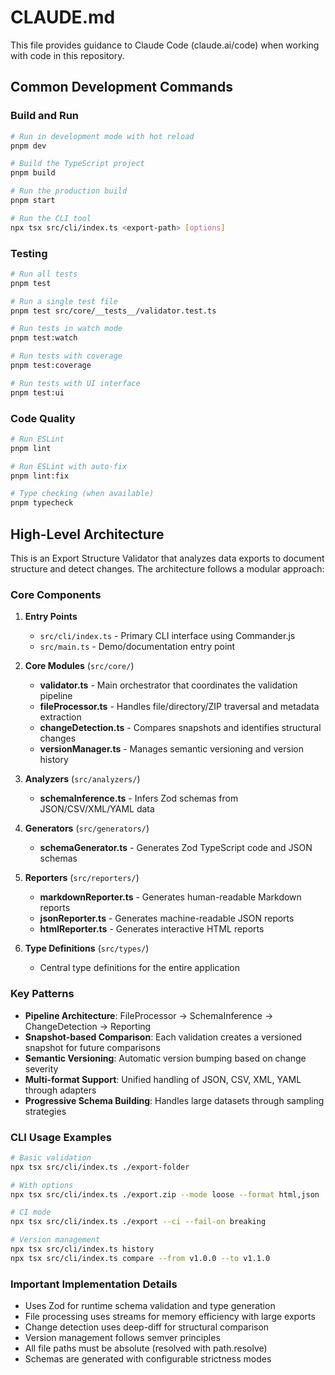 # CLAUDE.md

This file provides guidance to Claude Code (claude.ai/code) when working with code in this repository.

## Common Development Commands

### Build and Run
```bash
# Run in development mode with hot reload
pnpm dev

# Build the TypeScript project
pnpm build

# Run the production build
pnpm start

# Run the CLI tool
npx tsx src/cli/index.ts <export-path> [options]
```

### Testing
```bash
# Run all tests
pnpm test

# Run a single test file
pnpm test src/core/__tests__/validator.test.ts

# Run tests in watch mode
pnpm test:watch

# Run tests with coverage
pnpm test:coverage

# Run tests with UI interface
pnpm test:ui
```

### Code Quality
```bash
# Run ESLint
pnpm lint

# Run ESLint with auto-fix
pnpm lint:fix

# Type checking (when available)
pnpm typecheck
```

## High-Level Architecture

This is an Export Structure Validator that analyzes data exports to document structure and detect changes. The architecture follows a modular approach:

### Core Components

1. **Entry Points**
   - `src/cli/index.ts` - Primary CLI interface using Commander.js
   - `src/main.ts` - Demo/documentation entry point

2. **Core Modules** (`src/core/`)
   - **validator.ts** - Main orchestrator that coordinates the validation pipeline
   - **fileProcessor.ts** - Handles file/directory/ZIP traversal and metadata extraction
   - **changeDetection.ts** - Compares snapshots and identifies structural changes
   - **versionManager.ts** - Manages semantic versioning and version history

3. **Analyzers** (`src/analyzers/`)
   - **schemaInference.ts** - Infers Zod schemas from JSON/CSV/XML/YAML data

4. **Generators** (`src/generators/`)
   - **schemaGenerator.ts** - Generates Zod TypeScript code and JSON schemas

5. **Reporters** (`src/reporters/`)
   - **markdownReporter.ts** - Generates human-readable Markdown reports
   - **jsonReporter.ts** - Generates machine-readable JSON reports
   - **htmlReporter.ts** - Generates interactive HTML reports

6. **Type Definitions** (`src/types/`)
   - Central type definitions for the entire application

### Key Patterns

- **Pipeline Architecture**: FileProcessor → SchemaInference → ChangeDetection → Reporting
- **Snapshot-based Comparison**: Each validation creates a versioned snapshot for future comparisons
- **Semantic Versioning**: Automatic version bumping based on change severity
- **Multi-format Support**: Unified handling of JSON, CSV, XML, YAML through adapters
- **Progressive Schema Building**: Handles large datasets through sampling strategies

### CLI Usage Examples

```bash
# Basic validation
npx tsx src/cli/index.ts ./export-folder

# With options
npx tsx src/cli/index.ts ./export.zip --mode loose --format html,json

# CI mode
npx tsx src/cli/index.ts ./export --ci --fail-on breaking

# Version management
npx tsx src/cli/index.ts history
npx tsx src/cli/index.ts compare --from v1.0.0 --to v1.1.0
```

### Important Implementation Details

- Uses Zod for runtime schema validation and type generation
- File processing uses streams for memory efficiency with large exports
- Change detection uses deep-diff for structural comparison
- Version management follows semver principles
- All file paths must be absolute (resolved with path.resolve)
- Schemas are generated with configurable strictness modes
